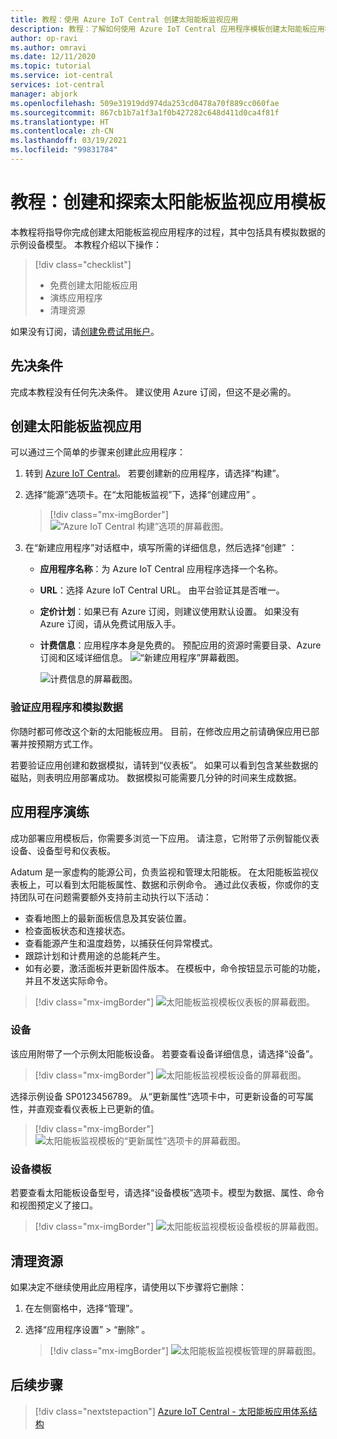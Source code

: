 ```yaml
---
title: 教程：使用 Azure IoT Central 创建太阳能板监视应用
description: 教程：了解如何使用 Azure IoT Central 应用程序模板创建太阳能板应用程序。
author: op-ravi
ms.author: omravi
ms.date: 12/11/2020
ms.topic: tutorial
ms.service: iot-central
services: iot-central
manager: abjork
ms.openlocfilehash: 509e31919dd974da253cd0478a70f889cc060fae
ms.sourcegitcommit: 867cb1b7a1f3a1f0b427282c648d411d0ca4f81f
ms.translationtype: HT
ms.contentlocale: zh-CN
ms.lasthandoff: 03/19/2021
ms.locfileid: "99831784"
---
```

# <a name="tutorial-create-and-explore-the-solar-panel-monitoring-app-template"></a>教程：创建和探索太阳能板监视应用模板 

本教程将指导你完成创建太阳能板监视应用程序的过程，其中包括具有模拟数据的示例设备模型。 本教程介绍以下操作：


> [!div class="checklist"]
> * 免费创建太阳能板应用
> * 演练应用程序
> * 清理资源


如果没有订阅，请[创建免费试用帐户](https://azure.microsoft.com/free)。

## <a name="prerequisites"></a>先决条件

完成本教程没有任何先决条件。 建议使用 Azure 订阅，但这不是必需的。


## <a name="create-a-solar-panel-monitoring-app"></a>创建太阳能板监视应用 

可以通过三个简单的步骤来创建此应用程序：

1. 转到 [Azure IoT Central](https://apps.azureiotcentral.com)。 若要创建新的应用程序，请选择“构建”。 

1. 选择“能源”选项卡。在“太阳能板监视”下，选择“创建应用” 。 

    > [!div class="mx-imgBorder"]
    > ![“Azure IoT Central 构建”选项的屏幕截图。](media/tutorial-iot-central-solar-panel/solar-panel-build.png)
  
1. 在“新建应用程序”对话框中，填写所需的详细信息，然后选择“创建” ：
    * **应用程序名称**：为 Azure IoT Central 应用程序选择一个名称。 
    * **URL**：选择 Azure IoT Central URL。 由平台验证其是否唯一。
    * **定价计划**：如果已有 Azure 订阅，则建议使用默认设置。 如果没有 Azure 订阅，请从免费试用版入手。
    * **计费信息**：应用程序本身是免费的。 预配应用的资源时需要目录、Azure 订阅和区域详细信息。
        ![“新建应用程序”屏幕截图。](media/tutorial-iot-central-solar-panel/solar-panel-create-app.png)
        
        ![计费信息的屏幕截图。](media/tutorial-iot-central-solar-panel/solar-panel-create-app-billinginfo.png)


### <a name="verify-the-application-and-simulated-data"></a>验证应用程序和模拟数据

你随时都可修改这个新的太阳能板应用。 目前，在修改应用之前请确保应用已部署并按预期方式工作。

若要验证应用创建和数据模拟，请转到“仪表板”。 如果可以看到包含某些数据的磁贴，则表明应用部署成功。 数据模拟可能需要几分钟的时间来生成数据。 

## <a name="application-walk-through"></a>应用程序演练
成功部署应用模板后，你需要多浏览一下应用。 请注意，它附带了示例智能仪表设备、设备型号和仪表板。

Adatum 是一家虚构的能源公司，负责监视和管理太阳能板。 在太阳能板监视仪表板上，可以看到太阳能板属性、数据和示例命令。 通过此仪表板，你或你的支持团队可在问题需要额外支持前主动执行以下活动：
* 查看地图上的最新面板信息及其安装位置。
* 检查面板状态和连接状态。
* 查看能源产生和温度趋势，以捕获任何异常模式。
* 跟踪计划和计费用途的总能耗产生。
* 如有必要，激活面板并更新固件版本。 在模板中，命令按钮显示可能的功能，并且不发送实际命令。

> [!div class="mx-imgBorder"]
> ![太阳能板监视模板仪表板的屏幕截图。](media/tutorial-iot-central-solar-panel/solar-panel-dashboard.png)

### <a name="devices"></a>设备
该应用附带了一个示例太阳能板设备。 若要查看设备详细信息，请选择“设备”。

> [!div class="mx-imgBorder"]
> ![太阳能板监视模板设备的屏幕截图。](media/tutorial-iot-central-solar-panel/solar-panel-device.png)

选择示例设备 SP0123456789。 从“更新属性”选项卡中，可更新设备的可写属性，并直观查看仪表板上已更新的值。 

> [!div class="mx-imgBorder"]
> ![太阳能板监视模板的“更新属性”选项卡的屏幕截图。](media/tutorial-iot-central-solar-panel/solar-panel-device-properties.png)


### <a name="device-template"></a>设备模板
若要查看太阳能板设备型号，请选择“设备模板”选项卡。模型为数据、属性、命令和视图预定义了接口。

> [!div class="mx-imgBorder"]
> ![太阳能板监视模板设备模板的屏幕截图。](media/tutorial-iot-central-solar-panel/solar-panel-device-templates.png)


## <a name="clean-up-resources"></a>清理资源
如果决定不继续使用此应用程序，请使用以下步骤将它删除：

1. 在左侧窗格中，选择“管理”。
1. 选择“应用程序设置” > “删除” 。 

    > [!div class="mx-imgBorder"]
    > ![太阳能板监视模板管理的屏幕截图。](media/tutorial-iot-central-solar-panel/solar-panel-delete-app.png)

## <a name="next-steps"></a>后续步骤
 
> [!div class="nextstepaction"]
> [Azure IoT Central - 太阳能板应用体系结构](./concept-iot-central-solar-panel-app.md)


